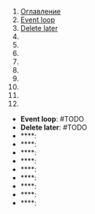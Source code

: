 1. [Оглавление](https://github.com/Nethius/cheatsheet/blob/main/README.md)
1. [Event loop](#1)
1. [Delete later](#2)
1. [](#3)
1. [](#4)
1. [](#5)
1. [](#6)
1. [](#7)
1. [](#8)
1. [](#9)
1. [](#10)
1. [](#11)

* **Event loop**: <a name="1"></a> #TODO
* **Delete later**: <a name="2"></a> #TODO
* ****: <a name="3"></a>
* ****: <a name="4"></a>
* ****: <a name="5"></a>
* ****: <a name="6"></a>
* ****: <a name="7"></a>
* ****: <a name="8"></a>
* ****: <a name="9"></a>
* ****: <a name="10"></a>
* ****: <a name="11"></a>